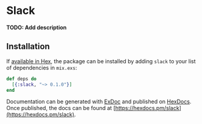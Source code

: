 # Slack

**TODO: Add description**

## Installation

If [available in Hex](https://hex.pm/docs/publish), the package can be installed
by adding `slack` to your list of dependencies in `mix.exs`:

```elixir
def deps do
  [{:slack, "~> 0.1.0"}]
end
```

Documentation can be generated with [ExDoc](https://github.com/elixir-lang/ex_doc)
and published on [HexDocs](https://hexdocs.pm). Once published, the docs can
be found at [https://hexdocs.pm/slack](https://hexdocs.pm/slack).

